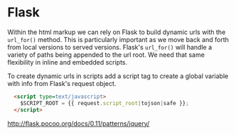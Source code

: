 # Flask

Within the html markup we can rely on Flask to build dynamic urls with the `url_for()` method. This is particularly important
as we move back and forth from local versions to served versions. Flask's `url_for()` will handle a variety of paths being
appended to the url root. We need that same flexibility in inline and embedded scripts.

To create dynamic urls in scripts add a script tag to create a global variable with info from Flask's request object.

```html
  <script type=text/javascript>
    $SCRIPT_ROOT = {{ request.script_root|tojson|safe }};
  </script>
```

http://flask.pocoo.org/docs/0.11/patterns/jquery/
